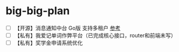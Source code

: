 # big-big-plan
- [ ] 【开源】消息通知中台 Go版 支持多租户 [参考](https://github.com/guanguans/notify)
- [ ] 【私有】我爱记单词作弊平台（已完成核心接口，router和前端未写）
- [ ] 【私有】奖学金申请系统优化
